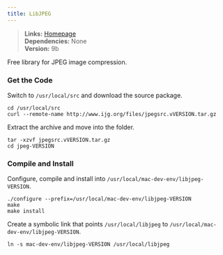 ```yaml
---
title: LibJPEG
---
```


> **Links:** [Homepage](http://www.ijg.org/)  
> **Dependencies:** None  
> **Version:** <span id="version">9b</span>

Free library for JPEG image compression.


### Get the Code

Switch to `/usr/local/src` and download the source package.

	cd /usr/local/src
	curl --remote-name http://www.ijg.org/files/jpegsrc.vVERSION.tar.gz

Extract the archive and move into the folder.

	tar -xzvf jpegsrc.vVERSION.tar.gz
	cd jpeg-VERSION


### Compile and Install

Configure, compile and install into `/usr/local/mac-dev-env/libjpeg-VERSION`.

	./configure --prefix=/usr/local/mac-dev-env/libjpeg-VERSION
	make
	make install

Create a symbolic link that points `/usr/local/libjpeg` to `/usr/local/mac-dev-env/libjpeg-VERSION`.

	ln -s mac-dev-env/libjpeg-VERSION /usr/local/libjpeg
